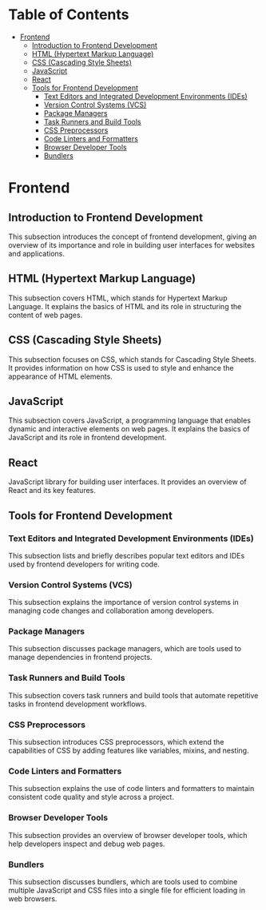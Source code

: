 # Table of Contents

- [Frontend](#frontend)
    - [Introduction to Frontend Development](#introduction-to-frontend-development)
    - [HTML (Hypertext Markup Language)](#html)
    - [CSS (Cascading Style Sheets)](#css)
    - [JavaScript](#javascript)
    - [React](#react)
    - [Tools for Frontend Development](#tools)
        - [Text Editors and Integrated Development Environments (IDEs)](#ides)
        - [Version Control Systems (VCS)](#vcs)
        - [Package Managers](#package-manager)
        - [Task Runners and Build Tools](#task-runner)
        - [CSS Preprocessors](#css-processors)
        - [Code Linters and Formatters](#liter-formatters)
        - [Browser Developer Tools](#developer-tools)
        - [Bundlers](#bundler)

# Frontend

## Introduction to Frontend Development

This subsection introduces the concept of frontend development, giving an overview of its importance and role in building user interfaces for websites and applications.

## HTML (Hypertext Markup Language)

This subsection covers HTML, which stands for Hypertext Markup Language. It explains the basics of HTML and its role in structuring the content of web pages.

## CSS (Cascading Style Sheets)

This subsection focuses on CSS, which stands for Cascading Style Sheets. It provides information on how CSS is used to style and enhance the appearance of HTML elements.

## JavaScript

This subsection covers JavaScript, a programming language that enables dynamic and interactive elements on web pages. It explains the basics of JavaScript and its role in frontend development.

## React

JavaScript library for building user interfaces. It provides an overview of React and its key features.

## Tools for Frontend Development

### Text Editors and Integrated Development Environments (IDEs)

This subsection lists and briefly describes popular text editors and IDEs used by frontend developers for writing code.

### Version Control Systems (VCS)

This subsection explains the importance of version control systems in managing code changes and collaboration among developers.

### Package Managers

This subsection discusses package managers, which are tools used to manage dependencies in frontend projects.

### Task Runners and Build Tools

This subsection covers task runners and build tools that automate repetitive tasks in frontend development workflows.

### CSS Preprocessors

This subsection introduces CSS preprocessors, which extend the capabilities of CSS by adding features like variables, mixins, and nesting.

### Code Linters and Formatters

This subsection explains the use of code linters and formatters to maintain consistent code quality and style across a project.

### Browser Developer Tools

This subsection provides an overview of browser developer tools, which help developers inspect and debug web pages.

### Bundlers

This subsection discusses bundlers, which are tools used to combine multiple JavaScript and CSS files into a single file for efficient loading in web browsers.